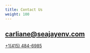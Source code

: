 ```yaml
---
title: Contact Us
weight: 100
---
```


carliane@seajayenv.com
---

[+1(415) 484-6985](tel:+4154846985)
